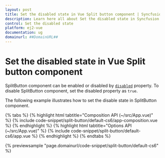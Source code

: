 ```yaml
---
layout: post
title: Set the disabled state in Vue Split button component | Syncfusion
description: Learn here all about Set the disabled state in Syncfusion Vue Split button component of Syncfusion Essential JS 2 and more.
control: Set the disabled state 
platform: ej2-vue
documentation: ug
domainurl: ##DomainURL##
---
```


# Set the disabled state in Vue Split button component

SplitButton component can be enabled or disabled by [`disabled`](https://ej2.syncfusion.com/vue/documentation/api/split-button/#disabled) property. To disable SplitButton component, set the disabled property as `true`.

The following example illustrates how to set the disable state in SplitButton component.

{% tabs %}
{% highlight html tabtitle="Composition API (~/src/App.vue)" %}
{% include code-snippet/split-button/default-cs6/app-composition.vue %}
{% endhighlight %}
{% highlight html tabtitle="Options API (~/src/App.vue)" %}
{% include code-snippet/split-button/default-cs6/app.vue %}
{% endhighlight %}
{% endtabs %}
        
{% previewsample "page.domainurl/code-snippet/split-button/default-cs6" %}